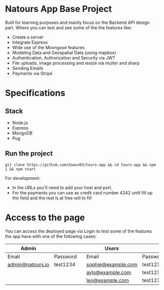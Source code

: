 # Natours App Base Project

Built for learning purposes and mainly focus on the Backend API design part. Where you can test and see some of the the features like:

- Create a server
- Integrate Express
- Wide use of the Moongose features
- Modeling Data and Geospatial Data (using mapbox)
- Authentication, Authorization and Security via JWT
- File uploads, image processing and resize via multer and sharp
- Sending Emails
- Payments via Stripe

# Specifications

## Stack

- Node.js
- Express
- MongoDB
- Pug

## Run the project

```npm
git clone https://github.com/daavo03/tours-app && cd tours-app && npm i && npm start
```

For development:

- In the URLs you'll need to add your host and port.
- For the payments you can use as credit card number 4242 until fill up the field and the rest is at free will to fill

# Access to the page

You can access the deployed page via Login to test some of the features the app have with one of the following cases:

| Admin            |          |     | Users              |          |
| ---------------- | -------- | --- | ------------------ | -------- |
| Email            | Password |     | Email              | Password |
| admin@natours.io | test1234 |     | sophie@example.com | test1234 |
|                  |          |     | ayls@example.com   | test1234 |
|                  |          |     | leo@example.com    | test1234 |
